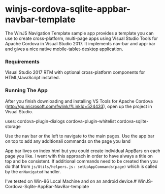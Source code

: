 # winjs-cordova-sqlite-appbar-navbar-template

The WinJS Navigation Template sample app provides a template you can use to create cross-platform, multi-page apps using Visual Studio Tools for Apache Cordova in Visual Studio 2017. It implements nav-bar and app-bar and gives a nice native mobile-tablet-desktop application.

### Requirements
Visual Studio 2017 RTM with optional cross-platform components for HTML/JavaScript installed.


### Running The App
After you finish downloading and installing VS Tools for Apache Cordova (http://go.microsoft.com/fwlink/?LinkId=524433), open up the project in Visual Studio.

uses:
cordova-plugin-dialogs
cordova-plugin-whitelist
cordova-sqlite-storage


Use the nav bar or the left to navigate to the main pages.
Use the app bar on top to add any additionali commands on the page you land

App bar lives on index.html but you could create individual AppBars on each page you like. I went with this approach in order to have always a title on top and be consistent. If additional commands need to be created then you do that from `js/Utils/helpers.js: setUpAppCommands(page)` which is called by the `onNavigated` handler.

I've tested on Win-86 Local Machine and on an android device.# WinJS-Cordova-Sqlite-AppBar-NavBar-template
